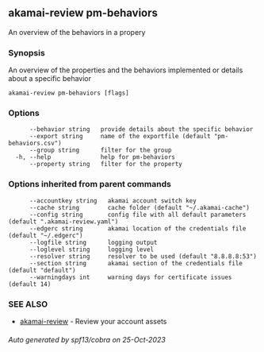 ## akamai-review pm-behaviors

An overview of the behaviors in a propery

### Synopsis

An overview of the properties and the behaviors implemented or details about a specific behavior

```
akamai-review pm-behaviors [flags]
```

### Options

```
      --behavior string   provide details about the specific behavior
      --export string     name of the exportfile (default "pm-behaviors.csv")
      --group string      filter for the group
  -h, --help              help for pm-behaviors
      --property string   filter for the property
```

### Options inherited from parent commands

```
      --accountkey string   akamai account switch key
      --cache string        cache folder (default "~/.akamai-cache")
      --config string       config file with all default parameters (default ".akamai-review.yaml")
      --edgerc string       akamai location of the credentials file (default "~/.edgerc")
      --logfile string      logging output
      --loglevel string     logging level
      --resolver string     resolver to be used (default "8.8.8.8:53")
      --section string      akamai section of the credentials file (default "default")
      --warningdays int     warning days for certificate issues (default 14)
```

### SEE ALSO

* [akamai-review](akamai-review.md)	 - Review your account assets

###### Auto generated by spf13/cobra on 25-Oct-2023
